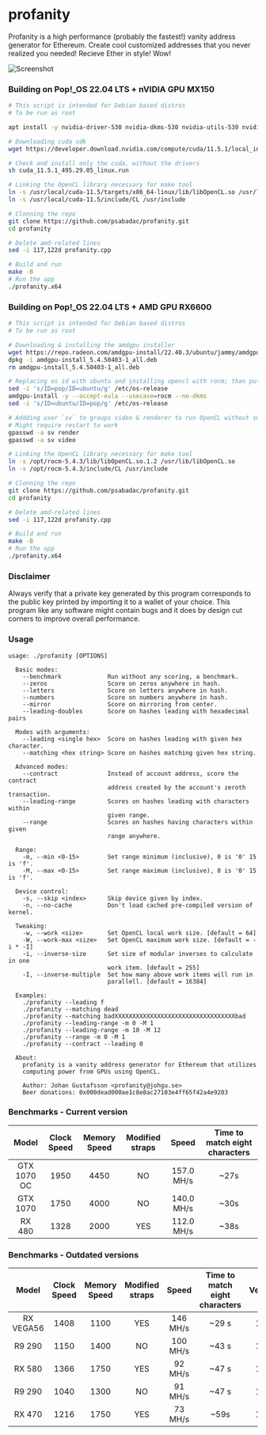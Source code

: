 # profanity
Profanity is a high performance (probably the fastest!) vanity address generator for Ethereum. Create cool customized addresses that you never realized you needed! Recieve Ether in style! Wow!

![Screenshot](/img/screenshot.png?raw=true "Wow! That's a lot of zeros!")

### Building on Pop!_OS 22.04 LTS + nVIDIA GPU MX150
```bash
# This script is intended for Debian based distros
# To be run as root

apt install -y nvidia-driver-530 nvidia-dkms-530 nvidia-utils-530 nvidia-cuda-toolkit

# Downloading cuda sdk
wget https://developer.download.nvidia.com/compute/cuda/11.5.1/local_installers/cuda_11.5.1_495.29.05_linux.run

# Check and install only the cuda, without the drivers
sh cuda_11.5.1_495.29.05_linux.run

# Linking the OpenCL library necessary for make tool
ln -s /usr/local/cuda-11.5/targets/x86_64-linux/lib/libOpenCL.so /usr/lib/libOpenCL.so
ln -s /usr/local/cuda-11.5/include/CL /usr/include

# Clonning the repo
git clone https://github.com/psabadac/profanity.git
cd profanity

# Delete amd-related lines
sed -i 117,122d profanity.cpp

# Build and run
make -B
# Run the app
./profanity.x64
```

### Building on Pop!_OS 22.04 LTS + AMD GPU RX6600
```bash
# This script is intended for Debian based distros
# To be run as root

# Downloading & installing the amdgpu installer
wget https://repo.radeon.com/amdgpu-install/22.40.3/ubuntu/jammy/amdgpu-install_5.4.50403-1_all.deb
dpkg -i amdgpu-install_5.4.50403-1_all.deb
rm amdgpu-install_5.4.50403-1_all.deb

# Replacing os id with ubuntu and installing opencl with rocm; than putting back POP id
sed -i 's/ID=pop/ID=ubuntu/g' /etc/os-release
amdgpu-install -y --accept-eula --usecase=rocm --no-dkms
sed -i 's/ID=ubuntu/ID=pop/g' /etc/os-release

# Addding user `sv` to groups video & renderer to run OpenCL without sudo/root
# Might require restart to work
gpasswd -a sv render
gpasswd -a sv video

# Linking the OpenCL library necessary for make tool
ln -s /opt/rocm-5.4.3/lib/libOpenCL.so.1.2 /usr/lib/libOpenCL.so
ln -s /opt/rocm-5.4.3/include/CL /usr/include

# Clonning the repo
git clone https://github.com/psabadac/profanity.git
cd profanity

# Delete amd-related lines
sed -i 117,122d profanity.cpp

# Build and run
make -B
# Run the app
./profanity.x64
```

### Disclaimer
Always verify that a private key generated by this program corresponds to the public key printed by importing it to a wallet of your choice. This program like any software might contain bugs and it does by design cut corners to improve overall performance.

### Usage
```
usage: ./profanity [OPTIONS]

  Basic modes:
    --benchmark             Run without any scoring, a benchmark.
    --zeros                 Score on zeros anywhere in hash.
    --letters               Score on letters anywhere in hash.
    --numbers               Score on numbers anywhere in hash.
    --mirror                Score on mirroring from center.
    --leading-doubles       Score on hashes leading with hexadecimal pairs

  Modes with arguments:
    --leading <single hex>  Score on hashes leading with given hex character.
    --matching <hex string> Score on hashes matching given hex string.

  Advanced modes:
    --contract              Instead of account address, score the contract
                            address created by the account's zeroth transaction.
    --leading-range         Scores on hashes leading with characters within
                            given range.
    --range                 Scores on hashes having characters within given
                            range anywhere.

  Range:
    -m, --min <0-15>        Set range minimum (inclusive), 0 is '0' 15 is 'f'.
    -M, --max <0-15>        Set range maximum (inclusive), 0 is '0' 15 is 'f'.

  Device control:
    -s, --skip <index>      Skip device given by index.
    -n, --no-cache          Don't load cached pre-compiled version of kernel.

  Tweaking:
    -w, --work <size>       Set OpenCL local work size. [default = 64]
    -W, --work-max <size>   Set OpenCL maximum work size. [default = -i * -I]
    -i, --inverse-size      Set size of modular inverses to calculate in one
                            work item. [default = 255]
    -I, --inverse-multiple  Set how many above work items will run in
                            parallell. [default = 16384]

  Examples:
    ./profanity --leading f
    ./profanity --matching dead
    ./profanity --matching badXXXXXXXXXXXXXXXXXXXXXXXXXXXXXXXXXXbad
    ./profanity --leading-range -m 0 -M 1
    ./profanity --leading-range -m 10 -M 12
    ./profanity --range -m 0 -M 1
    ./profanity --contract --leading 0

  About:
    profanity is a vanity address generator for Ethereum that utilizes
    computing power from GPUs using OpenCL.

    Author: Johan Gustafsson <profanity@johgu.se>
    Beer donations: 0x000dead000ae1c8e8ac27103e4ff65f42a4e9203
```

### Benchmarks - Current version
|Model|Clock Speed|Memory Speed|Modified straps|Speed|Time to match eight characters
|:-:|:-:|:-:|:-:|:-:|:-:|
|GTX 1070 OC|1950|4450|NO|157.0 MH/s| ~27s
|GTX 1070|1750|4000|NO|140.0 MH/s| ~30s
|RX 480|1328|2000|YES|112.0 MH/s| ~38s

### Benchmarks - Outdated versions
|Model|Clock Speed|Memory Speed|Modified straps|Speed|Time to match eight characters|Version
|:-:|:-:|:-:|:-:|:-:|:-:|:-:|
|RX VEGA56|1408|1100|YES|146 MH/s| ~29 s | 1.1x
|R9 290|1150|1400|NO|100 MH/s| ~43 s | 1.1x
|RX 580|1366|1750|YES|92 MH/s| ~47 s| 1.2x
|R9 290|1040|1300|NO|91 MH/s| ~47 s | 1.1x
|RX 470|1216|1750|YES|73 MH/s| ~59s | 1.2x
